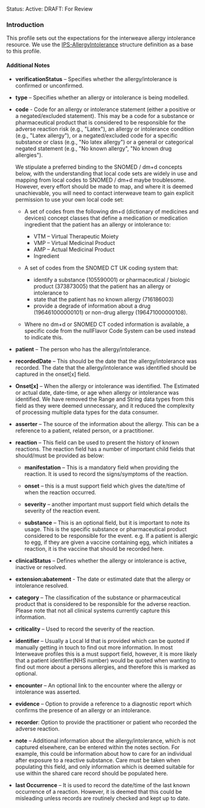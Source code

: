 Status: Active: DRAFT: For Review

### **Introduction**
This profile sets out the expectations for the interweave allergy intolerance resource. We use the [IPS-AllergyIntolerance](https://build.fhir.org/ig/HL7/fhir-ips/StructureDefinition-AllergyIntolerance-uv-ips.html) structure definition as a base to this profile.

#### **Additional Notes**

- **verificationStatus** – Specifies whether the allergy/intolerance is confirmed or unconfirmed.

- **type** – Specifies whether an allergy or intolerance is being modelled.

- **code** - Code for an allergy or intolerance statement (either a positive or a negated/excluded statement). This may be a code for a substance or pharmaceutical product that is considered to be responsible for the adverse reaction risk (e.g., "Latex"), an allergy or intolerance condition (e.g., "Latex allergy"), or a negated/excluded code for a specific substance or class (e.g., "No latex allergy") or a general or categorical negated statement (e.g., "No known allergy", "No known drug allergies"). 

    We stipulate a preferred binding to the SNOMED / dm+d concepts below, with the understanding that local code sets are widely in use and mapping from local codes to SNOMED / dm+d maybe troublesome. However, every effort should be made to map, and where it is deemed unachievable, you will need to contact interweave team to gain explicit permission to use your own local code set: 

    - A set of codes from the following dm+d (dictionary of medicines and devices) concept classes that define a medication or medication ingredient that the patient has an allergy or intolerance to:

        * VTM – Virtual Therapeutic Moiety
        * VMP – Virtual Medicinal Product
        * AMP – Actual Medicinal Product
        * Ingredient

    - A set of codes from the SNOMED CT UK coding system that:

        * identify a substance (105590001) or pharmaceutical / biologic product (373873005) that the patient has an allergy or intolerance to 
        * state that the patient has no known allergy (716186003) 
        * provide a degrade of information about a drug (196461000000101) or non-drug allergy (196471000000108).

    - Where no dm+d or SNOMED CT coded information is available, a specific code from the nullFlavor Code System can be used instead to indicate this.

- **patient** – The person who has the allergy/intolerance.

- **recordedDate** – This should be the date that the allergy/intolerance was recorded. The date that the allergy/intolerance was identified should be captured in the onset[x] field.

- **Onset[x]** – When the allergy or intolerance was identified. The Estimated or actual date, date-time, or age when allergy or intolerance was identified. We have removed the Range and String data types from this field as they were deemed unnecessary, and it reduced the complexity of processing multiple data types for the data consumer.

- **asserter** – The source of the information about the allergy. This can be a reference to a patient, related person, or a practitioner.

- **reaction** – This field can be used to present the history of known reactions. The reaction field has a number of important child fields that should/must be provided as below:

    - **manifestation** – This is a mandatory field when providing the reaction. It is used to record the signs/symptoms of the reaction.

    - **onset** – this is a must support field which gives the date/time of when the reaction occurred.

	- **severity** – another important must support field which details the severity of the reaction event.

    - **substance** – This is an optional field, but it is important to note its usage. This is the specific substance or pharmaceutical product considered to be responsible for the event. e.g. If a patient is allergic to egg, if they are given a vaccine containing egg, which initiates a reaction, it is the vaccine that should be recorded here.

- **clinicalStatus** – Defines whether the allergy or intolerance is active, inactive or resolved.

- **extension:abatement** - The date or estimated date that the allergy or intolerance resolved.

- **category** – The classification of the substance or pharmaceutical product that is considered to be responsible for the adverse reaction. Please note that not all clinical systems currently capture this information.

- **criticality** – Used to record the severity of the reaction.

- **identifier** – Usually a Local Id that is provided which can be quoted if manually getting in touch to find out more information. In most Interweave profiles this is a must support field, however, it is more likely that a patient identifier(NHS number) would be quoted when wanting to find out more about a persons allergies, and therefore this is marked as optional.

- **encounter** – An optional link to the encounter where the allergy or intolerance was asserted.

- **evidence** – Option to provide a reference to a diagnostic report which confirms the presence of an allergy or an intolerance.

- **recorder**: Option to provide the practitioner or patient who recorded the adverse reaction.

- **note** – Additional information about the allergy/intolerance, which is not captured elsewhere, can be entered within the notes section. For example, this could be information about how to care for an individual after exposure to a reactive substance. Care must be taken when populating this field, and only information which is deemed suitable for use within the shared care record should be populated here.

- **last Occurrence** – It is used to record the date/time of the last known occurrence of a reaction. However, it is deemed that this could be misleading unless records are routinely checked and kept up to date.